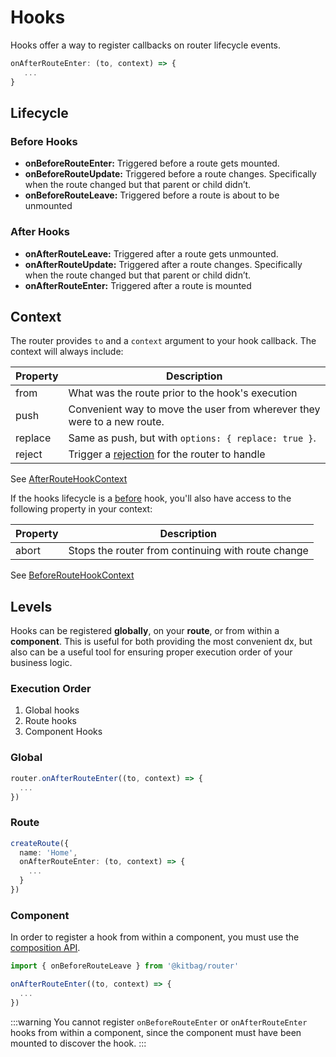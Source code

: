 # Hooks

Hooks offer a way to register callbacks on router lifecycle events.  

```ts
onAfterRouteEnter: (to, context) => {
   ...
}
```

## Lifecycle

### Before Hooks

- **onBeforeRouteEnter:** Triggered before a route gets mounted.
- **onBeforeRouteUpdate:** Triggered before a route changes. Specifically when the route changed but that parent or child didn’t.
- **onBeforeRouteLeave:** Triggered before a route is about to be unmounted

### After Hooks

- **onAfterRouteLeave:** Triggered after a route gets unmounted.
- **onAfterRouteUpdate:** Triggered after a route changes. Specifically when the route changed but that parent or child didn’t.
- **onAfterRouteEnter:** Triggered after a route is mounted

## Context

The router provides `to` and a `context` argument to your hook callback. The context will always include:

| Property | Description |
| ---- | ---- |
| from | What was the route prior to the hook's execution |
| push | Convenient way to move the user from wherever they were to a new route. |
| replace | Same as push, but with `options: { replace: true }`. |
| reject | Trigger a [rejection](/advanced-concepts/rejections) for the router to handle |

See [AfterRouteHookContext](/api/types/AfterRouteHookContext)

If the hooks lifecycle is a [before](/advanced-concepts/hooks#before-hooks) hook, you'll also have access to the following property in your context:

| Property | Description |
| ---- | ---- |
| abort | Stops the router from continuing with route change |

See [BeforeRouteHookContext](/api/types/BeforeRouteHookContext)

## Levels

Hooks can be registered **globally**, on your **route**, or from within a **component**. This is useful for both providing the most convenient dx, but also can be a useful tool for ensuring proper execution order of your business logic.

### Execution Order

1. Global hooks
1. Route hooks
1. Component Hooks

### Global

```ts
router.onAfterRouteEnter((to, context) => {
  ...
})
```

### Route

```ts
createRoute({
  name: 'Home',
  onAfterRouteEnter: (to, context) => {
    ...
  }
})
```

### Component

In order to register a hook from within a component, you must use the [composition API](https://vuejs.org/guide/extras/composition-api-faq.html#composition-api-faq).

```ts
import { onBeforeRouteLeave } from '@kitbag/router'

onAfterRouteEnter((to, context) => {
  ...
})
```

:::warning
You cannot register `onBeforeRouteEnter` or `onAfterRouteEnter` hooks from within a component, since the component must have been mounted to discover the hook.
:::
